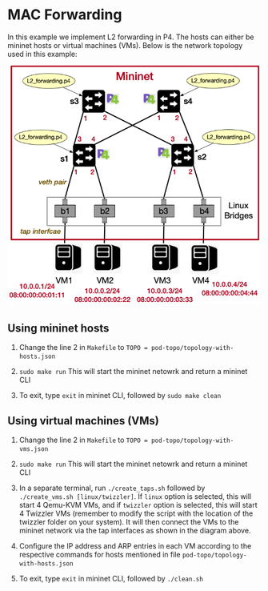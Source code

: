 # MAC Forwarding

In this example we implement L2 forwarding in P4. The hosts can either be mininet hosts or virtual machines (VMs). Below is the network topology used in this example:

![pod-topo](https://github.com/vishal1303/Programmable-DataPlane/blob/master/examples/mac_forwarding/pod-topo/pod-topo.png)

## Using mininet hosts

1. Change the line 2 in `Makefile` to `TOPO = pod-topo/topology-with-hosts.json`

2. `sudo make run` This will start the mininet netowrk and return a mininet CLI

3. To exit, type `exit` in mininet CLI, followed by `sudo make clean`

## Using virtual machines (VMs)

1. Change the line 2 in `Makefile` to `TOPO = pod-topo/topology-with-vms.json`

2. `sudo make run` This will start the mininet netowrk and return a mininet CLI

3. In a separate terminal, run `./create_taps.sh` followed by `./create_vms.sh [linux/twizzler]`. If `linux` option is selected, this will start 4 Qemu-KVM VMs, and if `twizzler` option is selected, this will start 4 Twizzler VMs (remember to modify the script with the location of the twizzler folder on your system). It will then connect the VMs to the mininet network via the tap interfaces as shown in the diagram above.

4. Configure the IP address and ARP entries in each VM according to the respective commands for hosts mentioned in file `pod-topo/topology-with-hosts.json`

4. To exit, type `exit` in mininet CLI, followed by `./clean.sh`
